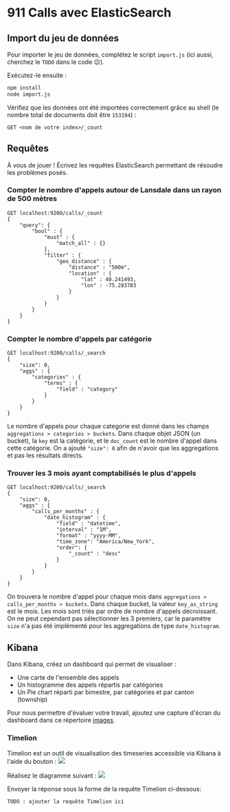 # 911 Calls avec ElasticSearch

## Import du jeu de données

Pour importer le jeu de données, complétez le script `import.js` (ici aussi, cherchez le `TODO` dans le code :wink:).

Exécutez-le ensuite :

```bash
npm install
node import.js
```

Vérifiez que les données ont été importées correctement grâce au shell (le nombre total de documents doit être `153194`) :

```
GET <nom de votre index>/_count
```

## Requêtes

À vous de jouer ! Écrivez les requêtes ElasticSearch permettant de résoudre les problèmes posés.

### Compter le nombre d'appels autour de Lansdale dans un rayon de 500 mètres
``` 
GET localhost:9200/calls/_count
{
    "query": {
        "bool" : {
            "must" : {
                "match_all" : {}
            },
            "filter" : {
                "geo_distance" : {
                    "distance" : "500m",
                    "location" : {
                        "lat" : 40.241493,
                        "lon" : -75.283783
                    }
                }
            }
        }
    }
}
```

### Compter le nombre d'appels par catégorie
```
GET localhost:9200/calls/_search
{
	"size": 0,
    "aggs" : {
        "categories" : {
            "terms" : {
                "field" : "category"
            }
        }
    }
}
```
Le nombre d'appels pour chaque categorie est donné dans les champs `aggregations > categories > buckets`. Dans chaque objet JSON (un bucket), la `key` est la catégorie, et le `doc_count` est le nombre d'appel dans cette catégorie.
On a ajouté `"size": 0` afin de n'avoir que les aggregations et pas les résultats directs.

### Trouver les 3 mois ayant comptabilisés le plus d'appels
```
GET localhost:9200/calls/_search
{
	"size": 0,
    "aggs" : {
        "calls_per_months" : {
            "date_histogram" : {
                "field" : "datetime",
                "interval" : "1M",
                "format" : "yyyy-MM",
                "time_zone": "America/New_York",
                "order": { 
                	"_count" : "desc" 
                }
            }
        }
    }
}
```
On trouvera le nombre d'appel pour chaque mois dans `aggregations > calls_per_months > buckets`. Dans chaque bucket, la valeur `key_as_string` est le mois. Les mois sont triés par ordre de nombre d'appels décroissant. On ne peut cependant pas sélectionner les 3 premiers, car le paramètre `size` n'a pas été implémenté pour les aggregations de type `date_histogram`.



## Kibana

Dans Kibana, créez un dashboard qui permet de visualiser :

* Une carte de l'ensemble des appels
* Un histogramme des appels répartis par catégories
* Un Pie chart réparti par bimestre, par catégories et par canton (township)

Pour nous permettre d'évaluer votre travail, ajoutez une capture d'écran du dashboard dans ce répertoire [images](images).

### Timelion
Timelion est un outil de visualisation des timeseries accessible via Kibana à l'aide du bouton : ![](images/timelion.png)

Réalisez le diagramme suivant :
![](images/timelion-chart.png)

Envoyer la réponse sous la forme de la requête Timelion ci-dessous:  

```
TODO : ajouter la requête Timelion ici
```
